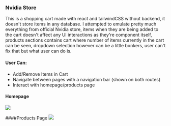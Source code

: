 ### Nvidia Store
This is a shopping cart made with react and tailwindCSS without backend, it doesn't store items in any database. I attempted to emulate pretty much everything from official Nvidia store, items when they are being added to the cart doesn't affect any UI interactions as they're component itself, products sections contains cart where number of items currently in the cart can be seen, dropdown selection however can be a little bonkers, user can't fix that but what user can do is.
#### User Can:
- Add/Remove Items in Cart
- Navigate between pages with a navigation bar (shown on both routes)
- Interact with homepage/products page

#### Homepage
![](https://i.imgur.com/yWW9ncG.png)

####Products Page
![](https://i.imgur.com/WVYgnJ8.png)
